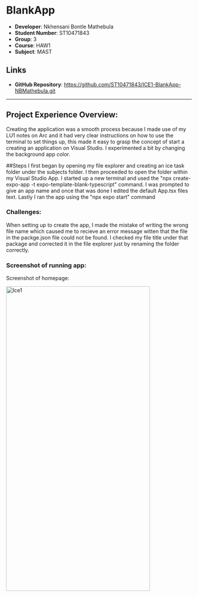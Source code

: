 # BlankApp
- **Developer**: Nkhensani Bontle Mathebula
- **Student Number**: ST10471843
- **Group**: 3
- **Course**: HAW1
- **Subject**: MAST

## Links
- **GitHub Repository**: https://github.com/ST10471843/ICE1-BlankApp-NBMathebula.git


---

## Project Experience Overview:
Creating the application was a smooth process because I made use of my LU1 notes on Arc and it had very clear instructions on how to use the terminal to set things up, this made
it easy to grasp the concept of start a creating an application on Visual Studio. I experimented a bit by changing the background app color.

##Steps
I first began by opening my file explorer and creating an ice task folder under the subjects folder. I then proceeded to open the folder within my Visual Studio App. 
I started up a new terminal and used the "npx create-expo-app -t expo-template-blank-typescript" command. I was prompted to give an app name and once that was done I edited the 
default App.tsx files text. Lastly I ran the app using the "npx expo start" command


### Challenges:
When setting up to create the app, I made the mistake of writing the wrong file name which caused me to recieve an error message witten that the file in the packge.json file could not be found.
I checked my file title under that package and corrected it in the file explorer just by renaming the folder correctly.

### Screenshot of running app:
Screenshot of homepage:

<img width="390" height="826" alt="Ice1" src="https://github.com/user-attachments/assets/d18cd0fb-bb91-472c-9f2e-e271baf35acc" />

